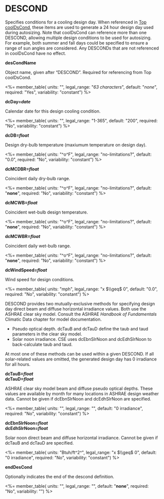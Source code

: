 # DESCOND

Specifies conditions for a cooling design day.  When referenced in [Top coolDsCond](#coolDsCond), these items are used to generate a 24 hour design day used during autosizing. Note that coolDsCond can reference more than one DESCOND, allowing multiple design conditions to be used for autosizing.  For example, both summer and fall days could be specified to ensure a range of sun angles are considered.  Any DESCONDs that are not referenced in coolDsCond have no effect.

**desCondName**

Object name, given after “DESCOND”.  Required for referencing from Top coolDsCond.

<%= member_table(
  units: "",
  legal_range: "*63 characters*",
  default: "*none*",
  required: "Yes",
  variability: "constant")
  %>

**dcDay=*date***

Calendar date for this design cooling condition.

<%= member_table(
  units: "",
  legal_range: "1-365",
  default: "200",
  required: "No",
  variability: "constant") %>
  
**dcDB=*float***

Design dry-bulb temperature (maxiumum temperature on design day).

<%= member_table(
  units: "^o^F",
  legal_range: "no-limitations?",
  default: "0.0",
  required: "No",
  variability: "constant") %>


**dcMCDBR=*float***

Coincident daily dry-bulb range.

<%= member_table(
  units: "^o^F",
  legal_range: "no-limitations?",
  default: "**none**",
  required: "No",
  variability: "constant") %>

**dcMCWB=*float***

Coincident wet-bulb design temperature.

<%= member_table(
  units: "^o^F",
  legal_range: "no-limitations?",
  default: "**none**",
  required: "No",
  variability: "constant") %>

**dcMCWBR=*float***

Coincident daily wet-bulb range.

<%= member_table(
  units: "^o^F",
  legal_range: "no-limitations?",
  default: "**none**",
  required: "No",
  variability: "constant") %>

**dcWindSpeed=*float***

Wind speed for design conditions.

<%= member_table(
  units: "mph",
  legal_range: "x $\\geq$ 0",
  default: "0.0",
  required: "No",
  variability: "constant") %>

DESCOND provides two mutually-exclusive methods for specifying design day direct beam and diffuse horizontal irradiance values.  Both use the ASHRAE clear sky model.  Consult the ASHRAE *Handbook of Fundamentals* Climatic Data chapter for model documentation.

- Pseudo optical depth.  dcTauB and dcTauD define the taub and taud parameters in the clear sky model.
- Solar noon irradiance.  CSE uses dcEbnSlrNoon and dcEdhSlrNoon to back-calculate taub and taud.

At most one of these methods can be used within a given DESCOND.  If all solar-related values are omitted, the generated design day has 0 irradiance for all hours.


**dcTauB=*float*** \
**dcTauD=*float***

ASHRAE clear sky model beam and diffuse pseudo optical depths.  These values are available by month for many locations in ASHRAE design weather data.  Cannot be given if dcEbnSlrNoon and dcEdhSlrNoon are specified.

<%= member_table(
  units: "",
  legal_range: "",
  default: "0 irradiance",
  required: "No",
  variability: "constant") %>


**dcEbnSlrNoon=*float*** \
**dcEdhSlrNoon=*float***

Solar noon direct beam and diffuse horizontal irradiance. Cannot be given if dcTauB and dcTauD are specified.

<%= member_table(
  units: "Btuh/ft^2^",
  legal_range: "x $\\geq$ 0",
  default: "0 irradiance",
  required: "No",
  variability: "constant") %>

**endDesCond**

Optionally indicates the end of the descond definition.

<%= member_table(
  units: "",
  legal_range: "",
  default: "**none**",
  required: "No",
  variability: "") %>